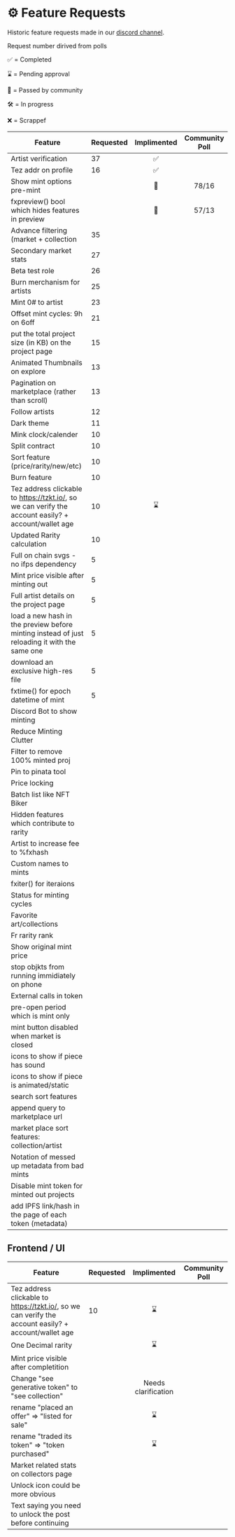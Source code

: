 # ⚙ Feature Requests

Historic feature requests made in our [discord channel](https://discord.gg/WDXQtzM4).

Request number dirived from polls

✅ = Completed

⌛ = Pending approval

🎉 = Passed by community

🛠 = In progress

❌ = Scrappef

| Feature                                                                                              | Requested | Implimented | Community Poll |
| ---------------------------------------------------------------------------------------------------- | --------- | :---------: | :------------: |
| Artist verification                                                                                  | 37        | ✅           |                |
| Tez addr on profile                                                                                  | 16        | ✅           |                |
| Show mint options pre-mint                                                                           |           | 🎉          | 78/16          |
| fxpreview() bool which hides features in preview                                                     |           | 🎉          | 57/13          |
| Advance filtering (market + collection                                                               | 35        |             |                |
| Secondary market stats                                                                               | 27        |             |                |
| Beta test role                                                                                       | 26        |             |                |
| Burn merchanism for artists                                                                          | 25        |             |                |
| Mint 0# to artist                                                                                    | 23        |             |                |
| Offset mint cycles: 9h on 6off                                                                       | 21        |             |                |
| put the total project size (in KB) on the project page                                               | 15        |
| Animated Thumbnails on explore                                                                       | 13        |             |                |
| Pagination on marketplace (rather than scroll)                                                       | 13        |             |                |
| Follow artists                                                                                       | 12        |             |                |
| Dark theme                                                                                           | 11        |             |                |
| Mink clock/calender                                                                                  | 10        |             |                |
| Split contract                                                                                       | 10        |             |                |
| Sort feature (price/rarity/new/etc)                                                                  | 10        |             |                |
| Burn feature                                                                                         | 10        |             |                |
| Tez address clickable to https://tzkt.io/, so we can verify the account easily? + account/wallet age | 10        | ⌛           |                |
| Updated Rarity calculation                                                                           | 10        |             |                |
| Full on chain svgs - no ifps dependency                                                              | 5         |
| Mint price visible after minting out                                                                 | 5         |             |                |
| Full artist details on the project page                                                              | 5         |             |                |
| load a new hash in the preview before minting instead of just reloading it with the same one         | 5         |             |                |
| download an exclusive high-res file                                                                  | 5         |             |                |
| fxtime() for epoch datetime of mint                                                                  | 5         |             |                |
| Discord Bot to show minting                                                                          |           |             |                |
| Reduce Minting Clutter                                                                               |           |             |                |
| Filter to remove 100% minted proj                                                                    |           |             |                |
| Pin to pinata tool                                                                                   |           |             |                |
| Price locking                                                                                        |           |             |                |
| Batch list like NFT Biker                                                                            |           |             |                |
| Hidden features which contribute to rarity                                                           |           |             |                |
| Artist to increase fee to %fxhash                                                                    |           |             |                |
| Custom names to mints                                                                                |           |             |                |
| fxiter() for iteraions                                                                               |           |             |                |
| Status for minting cycles                                                                            |           |             |                |
| Favorite art/collections                                                                             |           |             |                |
| Fr rarity rank                                                                                       |           |             |                |
| Show original mint price                                                                             |           |             |                |
| stop objkts from running immidiately on phone                                                        |           |             |                |
| External calls in token                                                                              |           |             |                |
| pre-open period which is mint only                                                                   |           |             |                |
| mint button disabled when market is closed                                                           |           |             |                |
| icons to show if piece has sound                                                                     |           |             |                |
| icons to show if piece is animated/static                                                            |           |             |                |
| search sort features                                                                                 |           |             |                |
| append query to marketplace url                                                                      |           |             |                |
| market place sort features: collection/artist                                                        |           |             |                |
| Notation of messed up metadata from bad mints                                                        |           |             |                |
| Disable mint token for minted out projects                                                           |           |             |                |
| add IPFS link/hash in the page of each token (metadata)                                              |

## Frontend / UI

| Feature                                                                                              | Requested | Implimented         | Community Poll |
| ---------------------------------------------------------------------------------------------------- | --------- | :-----------------: | -------------- |
| Tez address clickable to https://tzkt.io/, so we can verify the account easily? + account/wallet age | 10        | ⌛                   |                |
| One Decimal rarity                                                                                   |           | ⌛                   |
| Mint price visible after completition                                                                |
| Change  "see generative token" to "see collection"                                                   |           | Needs clarification |
| rename "placed an offer" => "listed for sale"                                                        |           | ⌛                   |
| rename "traded its token" => "token purchased"                                                       |           | ⌛                   |
| Market related stats on collectors page                                                              |
| Unlock icon could be more obvious                                                                    |
| Text saying you need to unlock the post before continuing                                            |